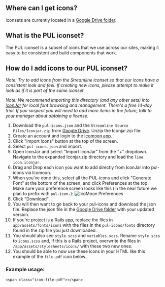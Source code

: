 ## Where can I get icons?

Iconsets are currently located in a [Google Drive folder](https://drive.google.com/drive/folders/0B7lJwwFLye5XaTNzdFAwRTEyNlk).

## What is the PUL iconset?

The PUL iconset is a subset of icons that we use across our sites, making it easy to be consistent and build components that work.

## How do I add icons to our PUL iconset?

_Note: Try to add icons from the Streamline iconset so that our icons have a consistent look and feel. If creating new icons, please attempt to make it look as if it is part of the same iconset._

_Note: We recommend importing this directory (and any other sets) into [IconJar](https://geticonjar.com/) for local font browsing and management. There's a free 14-day trial. If you suspect you will need to add more items in the future, talk to your manager about obtaining a license._

1.  Download the `pul-icons.json` and the `Streamline Source Files/Iconjar.zip` from [Google Drive](https://drive.google.com/drive/folders/0B7lJwwFLye5XYUVxRVpsQndRWFU). Unzip the Iconjar.zip file.
2.  Create an account and login to the [Icomoon app](https://icomoon.io/app).
3.  Click "Import Icons" button at the top of the screen.
4.  Select `pul-icons.json` and import.
5.  Open IconJar and select "Import IconJar" from the "+" dropdown. Navigate to the expanded Iconjar.zip directory and load the `line icon.iconjar`.
6.  Drag and Drop each icon you want to add directly from IconJar into pul-icons via Icomoon.
7.  When you've done this, select all the PUL-icons and click "Generate Font" at the bottom of the screen, and click Preferences at the top. Make sure your preference screen looks like this (in the near future we plan to prefix with `pul-icon-`):
    ![IcoMoon Preferences](https://raw.githubusercontent.com/pulibrary/lux/master/docs/icomoon-preferences.png)
8.  Click "Download".
9.  You will then want to go back to your pul-icons and download the json file. Replace the json file in the [Google Drive folder](https://drive.google.com/drive/folders/0B7lJwwFLye5XaTNzdFAwRTEyNlk) with your updated version.
10. If you're project is a Rails app, replace the files in `app/assets/fonts/icons` with the files in the `pul-icons/fonts` directory found in the zip file you just downloaded.
11. You should also see `style.scss` and `variables.scss`. Rename `style.scss` to `icons.scss` and, if this is a Rails project, overwrite the files in `/app/assets/stylesheets/icons/` with these two new ones.
12. You should be able to now use these icons in your HTML like this example of the `file-pdf` icon below.

### Example usage:

```
<span class="icon-file-pdf"></span>
```
